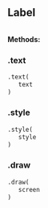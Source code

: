 #


## Label
```python 

```




**Methods:**


### .text
```python
.text(
   text
)
```


### .style
```python
.style(
   style
)
```


### .draw
```python
.draw(
   screen
)
```

